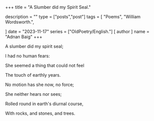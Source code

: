+++
title = "A Slumber did my Spirit Seal."

description = ""
type = ["posts","post"]
tags = [
    "Poems",
    "William Wordsworth.",
    
]
date = "2023-11-17"
series = ["OldPoetry/English."]
[ author ]
  name = "Adnan Baig"
+++


A slumber did my spirit seal;

I had no human fears:

She seemed a thing that could not feel

The touch of earthly years.

No motion has she now, no force;

She neither hears nor sees;

Rolled round in earth's diurnal course,

With rocks, and stones, and trees.
